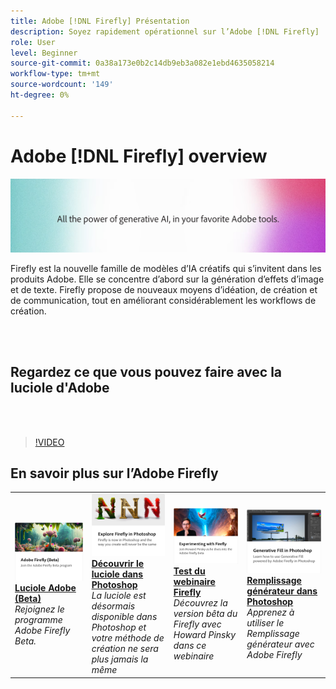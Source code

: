 ```yaml
---
title: Adobe [!DNL Firefly] Présentation
description: Soyez rapidement opérationnel sur l’Adobe [!DNL Firefly]
role: User
level: Beginner
source-git-commit: 0a38a173e0b2c14db9eb3a082e1ebd4635058214
workflow-type: tm+mt
source-wordcount: '149'
ht-degree: 0%

---
```


# Adobe [!DNL Firefly] overview

![Image de héros Firefly](../assets/firefly.png)

Firefly est la nouvelle famille de modèles d’IA créatifs qui s’invitent dans les produits Adobe. Elle se concentre d’abord sur la génération d’effets d’image et de texte. Firefly propose de nouveaux moyens d’idéation, de création et de communication, tout en améliorant considérablement les workflows de création.

<br> 

## Regardez ce que vous pouvez faire avec la luciole d&#39;Adobe

<br> 

>[!VIDEO](https://video.tv.adobe.com/v/3416970t1?quality=12&learn=on&hidetitle=true)

## En savoir plus sur l’Adobe Firefly

<table>
<tr>
   <td>
      <a href="https://firefly.adobe.com/" target="_blank">
         <img alt="Luciole Adobe (Beta)" src="assets/firefly-beta.png" />
      </a>
      <div>
      <a href="https://firefly.adobe.com/" target="_blank"><strong>Luciole Adobe (Beta)</strong></a>
      </div>
      <em>Rejoignez le programme Adobe Firefly Beta.</em>
      <br>
  </td>
  <td>
      <a href="https://www.adobe.com/sensei/generative-ai/firefly.html" target="_blank">
         <img alt="Découvrir le luciole dans Photoshop" src="assets/firefly-photoshop.png" />
      </a>
      <div>
      <a href="https://www.adobe.com/sensei/generative-ai/firefly.html" target="_blank"><strong>Découvrir le luciole dans Photoshop</strong></a>
      </div>
      <em>La luciole est désormais disponible dans Photoshop et votre méthode de création ne sera plus jamais la même</em>
      <br>
  </td>
  <td>
      <a href="webinar-experimenting.md">
         <img alt="Tester l&apos;Adobe Firefly" src="assets/webinar-experimenting.png" />
      </a>
      <div>
      <a href="webinar-experimenting.md"><strong>Test du webinaire Firefly</strong></a>
      </div>
      <em>Découvrez la version bêta du Firefly avec Howard Pinsky dans ce webinaire</em>
      <br>
  </td>
  <td>
      <a href="generative-fill.md">
         <img alt="Remplissage générateur dans Photoshop" src="assets/generative-fill.png" />
      </a>
      <div>
      <a href="generative-fill.md"><strong>Remplissage générateur dans Photoshop</strong></a>
      </div>
      <em>Apprenez à utiliser le Remplissage générateur avec Adobe Firefly</em>
      <br>
  </td>
</tr>
</table>

